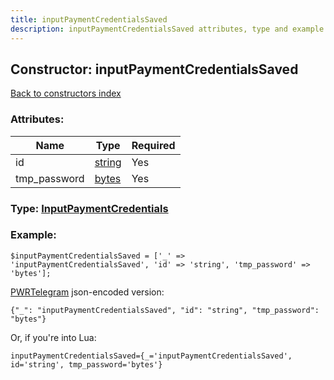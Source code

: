 ```yaml
---
title: inputPaymentCredentialsSaved
description: inputPaymentCredentialsSaved attributes, type and example
---
```

## Constructor: inputPaymentCredentialsSaved  
[Back to constructors index](index.md)



### Attributes:

| Name     |    Type       | Required |
|----------|---------------|----------|
|id|[string](../types/string.md) | Yes|
|tmp\_password|[bytes](../types/bytes.md) | Yes|



### Type: [InputPaymentCredentials](../types/InputPaymentCredentials.md)


### Example:

```
$inputPaymentCredentialsSaved = ['_' => 'inputPaymentCredentialsSaved', 'id' => 'string', 'tmp_password' => 'bytes'];
```  

[PWRTelegram](https://pwrtelegram.xyz) json-encoded version:

```
{"_": "inputPaymentCredentialsSaved", "id": "string", "tmp_password": "bytes"}
```


Or, if you're into Lua:  


```
inputPaymentCredentialsSaved={_='inputPaymentCredentialsSaved', id='string', tmp_password='bytes'}

```


